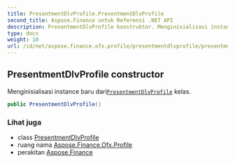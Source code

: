 ```yaml
---
title: PresentmentDlvProfile.PresentmentDlvProfile
second_title: Aspose.Finance untuk Referensi .NET API
description: PresentmentDlvProfile konstruktor. Menginisialisasi instance baru dariPresentmentDlvProfile kelas.
type: docs
weight: 10
url: /id/net/aspose.finance.ofx.profile/presentmentdlvprofile/presentmentdlvprofile/
---
```

## PresentmentDlvProfile constructor

Menginisialisasi instance baru dari[`PresentmentDlvProfile`](../) kelas.

```csharp
public PresentmentDlvProfile()
```

### Lihat juga

* class [PresentmentDlvProfile](../)
* ruang nama [Aspose.Finance.Ofx.Profile](../../presentmentdlvprofile/)
* perakitan [Aspose.Finance](../../../)


